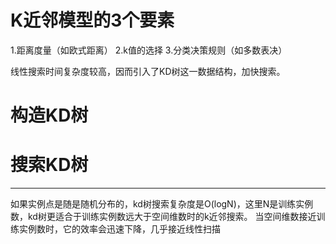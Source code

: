 # K近邻模型的3个要素
1.距离度量（如欧式距离）
2.k值的选择
3.分类决策规则（如多数表决）

线性搜索时间复杂度较高，因而引入了KD树这一数据结构，加快搜索。
# 构造KD树

# 搜索KD树

---

如果实例点是随是随机分布的，kd树搜索复杂度是O(logN)，这里N是训练实例数，kd树更适合于训练实例数远大于空间维数时的k近邻搜索。
当空间维数接近训练实例数时，它的效率会迅速下降，几乎接近线性扫描